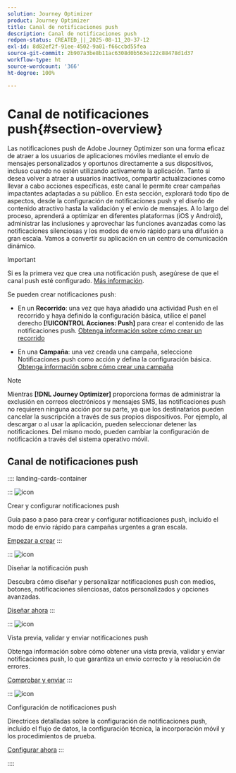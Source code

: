 ```yaml
---
solution: Journey Optimizer
product: Journey Optimizer
title: Canal de notificaciones push
description: Canal de notificaciones push
redpen-status: CREATED_||_2025-08-11_20-37-12
exl-id: 8d82ef2f-91ee-4502-9a01-f66ccbd55fea
source-git-commit: 2b907a3be8b11ac6308d0b563e122c88478d1d37
workflow-type: ht
source-wordcount: '366'
ht-degree: 100%

---
```


# Canal de notificaciones push{#section-overview}

Las notificaciones push de Adobe Journey Optimizer son una forma eficaz de atraer a los usuarios de aplicaciones móviles mediante el envío de mensajes personalizados y oportunos directamente a sus dispositivos, incluso cuando no estén utilizando activamente la aplicación. Tanto si desea volver a atraer a usuarios inactivos, compartir actualizaciones como llevar a cabo acciones específicas, este canal le permite crear campañas impactantes adaptadas a su público. En esta sección, explorará todo tipo de aspectos, desde la configuración de notificaciones push y el diseño de contenido atractivo hasta la validación y el envío de mensajes. A lo largo del proceso, aprenderá a optimizar en diferentes plataformas (iOS y Android), administrar las inclusiones y aprovechar las funciones avanzadas como las notificaciones silenciosas y los modos de envío rápido para una difusión a gran escala. Vamos a convertir su aplicación en un centro de comunicación dinámico.

>[!IMPORTANT]
>
>Si es la primera vez que crea una notificación push, asegúrese de que el canal push esté configurado. [Más información](../using/push/push-configuration.md).


Se pueden crear notificaciones push:

* En un **Recorrido**: una vez que haya añadido una actividad Push en el recorrido y haya definido la configuración básica, utilice el panel derecho **[!UICONTROL Acciones: Push]** para crear el contenido de las notificaciones push. [Obtenga información sobre cómo crear un recorrido](../using/building-journeys/journey-gs.md)

* En una **Campaña**: una vez creada una campaña, seleccione Notificaciones push como acción y defina la configuración básica. [Obtenga información sobre cómo crear una campaña](../using/campaigns/create-campaign.md#configure)


>[!NOTE]
>
>Mientras **[!DNL Journey Optimizer]** proporciona formas de administrar la exclusión en correos electrónicos y mensajes SMS, las notificaciones push no requieren ninguna acción por su parte, ya que los destinatarios pueden cancelar la suscripción a través de sus propios dispositivos. Por ejemplo, al descargar o al usar la aplicación, pueden seleccionar detener las notificaciones. Del mismo modo, pueden cambiar la configuración de notificación a través del sistema operativo móvil.


## Canal de notificaciones push

:::: landing-cards-container

:::
![icon](https://cdn.experienceleague.adobe.com/icons/circle-play.svg?lang=es)

Crear y configurar notificaciones push

Guía paso a paso para crear y configurar notificaciones push, incluido el modo de envío rápido para campañas urgentes a gran escala.

[Empezar a crear](../using/push/create-push.md)
:::

:::
![icon](https://cdn.experienceleague.adobe.com/icons/puzzle-piece.svg?lang=es)

Diseñar la notificación push

Descubra cómo diseñar y personalizar notificaciones push con medios, botones, notificaciones silenciosas, datos personalizados y opciones avanzadas.

[Diseñar ahora](../using/push/design-push.md)
:::

:::
![icon](https://cdn.experienceleague.adobe.com/icons/list-check.svg?lang=es)

Vista previa, validar y enviar notificaciones push

Obtenga información sobre cómo obtener una vista previa, validar y enviar notificaciones push, lo que garantiza un envío correcto y la resolución de errores.

[Comprobar y enviar](../using/push/send-push.md)
:::

:::
![icon](https://cdn.experienceleague.adobe.com/icons/gear.svg?lang=es)

Configuración de notificaciones push

Directrices detalladas sobre la configuración de notificaciones push, incluido el flujo de datos, la configuración técnica, la incorporación móvil y los procedimientos de prueba.

[Configurar ahora](../using/push/push-configuration.md)
:::

::::

